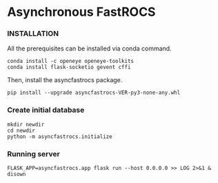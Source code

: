 # Asynchronous FastROCS

### INSTALLATION

All the prerequisites can be installed via conda command.

```
conda install -c openeye openeye-toolkits
conda install flask-socketio gevent cffi
```

Then, install the asyncfastrocs package.

```
pip install --upgrade asyncfastrocs-VER-py3-none-any.whl
```

### Create initial database

```
mkdir newdir
cd newdir
python -m asyncfastrocs.initialize
```

### Running server

```
FLASK_APP=asyncfastrocs.app flask run --host 0.0.0.0 >> LOG 2>&1 &
disown
```
